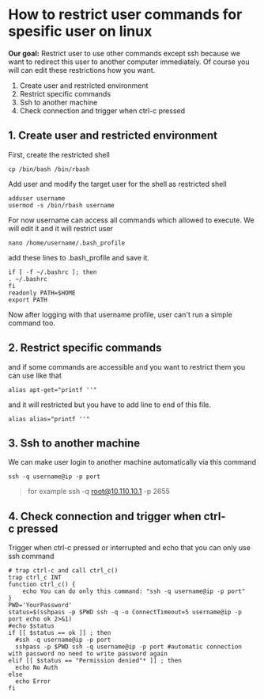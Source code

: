 # How to restrict user commands for spesific user on linux
**Our goal:** Restrict user to use other commands except ssh because we want to redirect this user to another computer immediately. Of course you will can edit these restrictions how you want.
1. Create user and restricted environment
1. Restrict specific commands
1. Ssh to another machine
1. Check connection and trigger when ctrl-c pressed

## 1. Create user and restricted environment
First, create the restricted shell
```
cp /bin/bash /bin/rbash
```
Add user and modify the target user for the shell as restricted shell
```
adduser username
usermod -s /bin/rbash username
```
For now username can access all commands which allowed to execute. We will edit it and it will restrict user
```
nano /home/username/.bash_profile
```
add these lines to .bash_profile and save it.

```
if [ -f ~/.bashrc ]; then
. ~/.bashrc
fi
readonly PATH=$HOME
export PATH
```

Now after logging with that username profile, user can't run a simple command too. 

## 2. Restrict specific commands
and if some commands are accessible and you want to restrict them you can use like that
```
alias apt-get="printf ''"
```
and it will restricted but you have to add line to end of this file.
```
alias alias="printf ''"
```
## 3. Ssh to another machine
We can make user login to another machine automatically via this command
```
ssh -q username@ip -p port
```
> for example ssh -q root@10.110.10.1 -p 2655
>
## 4. Check connection and trigger when ctrl-c pressed
Trigger when ctrl-c pressed or interrupted and echo that you can only use ssh command
```
# trap ctrl-c and call ctrl_c()
trap ctrl_c INT
function ctrl_c() {
    echo You can do only this command: "ssh -q username@ip -p port"
}
PWD='YourPassword'
status=$(sshpass -p $PWD ssh -q -o ConnectTimeout=5 username@ip -p port echo ok 2>&1)
#echo $status
if [[ $status == ok ]] ; then
  #ssh -q username@ip -p port
  sshpass -p $PWD ssh -q username@ip -p port #automatic connection with password no need to write password again
elif [[ $status == "Permission denied"* ]] ; then
  echo No Auth
else
  echo Error
fi
```
